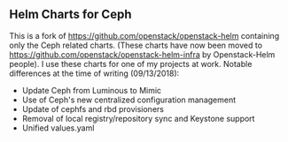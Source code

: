 ## Helm Charts for Ceph

This is a fork of https://github.com/openstack/openstack-helm containing
only the Ceph related charts.  (These charts have now been moved to
https://github.com/openstack/openstack-helm-infra by Openstack-Helm people). 
I use these charts for one of my projects at work.  Notable differences at
the time of writing (09/13/2018):

 - Update Ceph from Luminous to Mimic
 - Use of Ceph's new centralized configuration management
 - Update of cephfs and rbd provisioners
 - Removal of local registry/repository sync and Keystone support
 - Unified values.yaml
